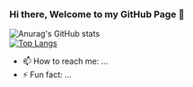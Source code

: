 ### Hi there, Welcome to my GitHub Page 👋

![Anurag's GitHub stats](https://github-readme-stats.vercel.app/api?username=AsRaNi1&show_icons=true&theme=vision-friendly-dark)<br>
[![Top Langs](https://github-readme-stats.vercel.app/api/top-langs/?username=AsRaNi1&layout=compact)](https://github.com/anuraghazra/github-readme-stats)

<!-- - 🔭 I’m currently working on R-Cell (a self made blockchain based crypto-currency) -->
<!-- - 🌱 I’m currently learning ... -->
<!-- - 👯 I’m looking to collaborate on ... -->
<!-- - 🤔 I’m looking for help with ... -->
<!-- - 💬 Ask me about ... -->
- 📫 How to reach me: ...
- ⚡ Fun fact: ...

